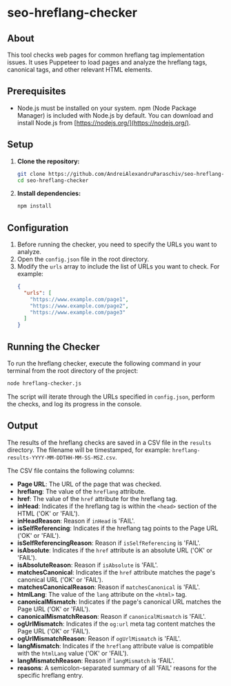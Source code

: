 # seo-hreflang-checker

## About

This tool checks web pages for common hreflang tag implementation issues. It uses Puppeteer to load pages and analyze the hreflang tags, canonical tags, and other relevant HTML elements.

## Prerequisites

- Node.js must be installed on your system. npm (Node Package Manager) is included with Node.js by default. You can download and install Node.js from [https://nodejs.org/](https://nodejs.org/).

## Setup

1.  **Clone the repository:**
    ```bash
    git clone https://github.com/AndreiAlexandruParaschiv/seo-hreflang-checker.git
    cd seo-hreflang-checker
    ```

2.  **Install dependencies:**
    ```bash
    npm install
    ```

## Configuration

1.  Before running the checker, you need to specify the URLs you want to analyze.
2.  Open the `config.json` file in the root directory.
3.  Modify the `urls` array to include the list of URLs you want to check. For example:
    ```json
    {
      "urls": [
        "https://www.example.com/page1",
        "https://www.example.com/page2",
        "https://www.example.com/page3"
      ]
    }
    ```

## Running the Checker

To run the hreflang checker, execute the following command in your terminal from the root directory of the project:

```bash
node hreflang-checker.js
```

The script will iterate through the URLs specified in `config.json`, perform the checks, and log its progress in the console.

## Output

The results of the hreflang checks are saved in a CSV file in the `results` directory. The filename will be timestamped, for example: `hreflang-results-YYYY-MM-DDTHH-MM-SS-MSZ.csv`.

The CSV file contains the following columns:

-   **Page URL**: The URL of the page that was checked.
-   **hreflang**: The value of the `hreflang` attribute.
-   **href**: The value of the `href` attribute for the hreflang tag.
-   **inHead**: Indicates if the hreflang tag is within the `<head>` section of the HTML ('OK' or 'FAIL').
-   **inHeadReason**: Reason if `inHead` is 'FAIL'.
-   **isSelfReferencing**: Indicates if the hreflang tag points to the Page URL ('OK' or 'FAIL').
-   **isSelfReferencingReason**: Reason if `isSelfReferencing` is 'FAIL'.
-   **isAbsolute**: Indicates if the `href` attribute is an absolute URL ('OK' or 'FAIL').
-   **isAbsoluteReason**: Reason if `isAbsolute` is 'FAIL'.
-   **matchesCanonical**: Indicates if the `href` attribute matches the page's canonical URL ('OK' or 'FAIL').
-   **matchesCanonicalReason**: Reason if `matchesCanonical` is 'FAIL'.
-   **htmlLang**: The value of the `lang` attribute on the `<html>` tag.
-   **canonicalMismatch**: Indicates if the page's canonical URL matches the Page URL ('OK' or 'FAIL').
-   **canonicalMismatchReason**: Reason if `canonicalMismatch` is 'FAIL'.
-   **ogUrlMismatch**: Indicates if the `og:url` meta tag content matches the Page URL ('OK' or 'FAIL').
-   **ogUrlMismatchReason**: Reason if `ogUrlMismatch` is 'FAIL'.
-   **langMismatch**: Indicates if the `hreflang` attribute value is compatible with the `htmlLang` value ('OK' or 'FAIL').
-   **langMismatchReason**: Reason if `langMismatch` is 'FAIL'.
-   **reasons**: A semicolon-separated summary of all 'FAIL' reasons for the specific hreflang entry.

